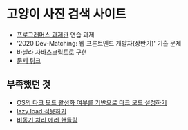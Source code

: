 # 고양이 사진 검색 사이트

- [프로그래머스 과제관](https://programmers.co.kr/skill_check_assignments?page=1) 연습 과제
- '2020 Dev-Matching: 웹 프론트엔드 개발자(상반기)' 기출 문제
- 바닐라 자바스크립트로 구현
- [문제 링크](https://programmers.co.kr/skill_check_assignments/4)

## 부족했던 것

- [OS의 다크 모드 활성화 여부를 기반으로 다크 모드 설정하기](./study.md/#os의-다크-모드-활성화-여부를-기반으로-다크-모드-설정하기)
- [lazy load 적용하기](./study.md/#lazy-load를-적용하여-초기-로딩시간-줄이기)
- [비동기 처리 에러 핸들링](./study.md/#비동기-처리-에러-핸들링하기)
